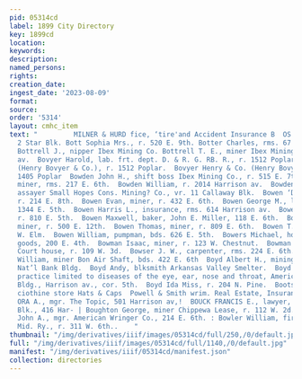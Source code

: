 ```yaml
---
pid: 05314cd
label: 1899 City Directory
key: 1899cd
location: 
keywords: 
description: 
named_persons: 
rights: 
creation_date: 
ingest_date: '2023-08-09'
format: 
source: 
order: '5314'
layout: cmhc_item
text: "         MILNER & HURD fice, ‘tire'and Accident Insurance B  OS 84 BOY  rms.
  2 Star Blk. Bott Sophia Mrs., r. 520 E. 9th. Botter Charles, rms. 67 Clarendon BIk.
  Bottrell J., nipper Ibex Mining Co. Bottrell T. E., miner Ibex Mining Co.  rison
  av.  Bovyer Harold, lab. frt. dept. D. & R. G. RB. R., r. 1512 Poplar.  Bovyer Henry
  (Henry Bovyer & Co.), r. 1512 Poplar.  Bovyer Henry & Co. (Henry Bovyer), grocers,
  1405 Poplar  Bowden John H., shift boss Ibex Mining Co., r. 515 E. 7th  Bowden Thomas,
  miner, rms. 217 E. 6th.  Bowden William, r. 2014 Harrison av.  Bowden William E.,
  assayer Small Hopes Cons. Mining? Co., vr. 11 Callaway Blk.  Bowen ‘Daniel, miner,
  r. 214 E. 8th.  Bowen Evan, miner, r. 432 E. 6th.  Bowen George M., land attorney,
  1344 E. 5th.  Bowen Harris L., insurance, rms. 614 Harrison av.  Bowen John, miner,
  r. 810 E. 5th.  Bowen Maxwell, baker, John E. Miller, 118 E. 6th.  Bowen Patrick,
  miner, r. 500 E. 12th.  Bowen Thomas, miner, r. 809 E. 6th.  Bowen T.S., r. 419
  W. Elm.  Bowen William, pumpman, bds. 626 E. 5th.  Bowers Michael, housefurnishing
  goods, 200 E. 4th.  Bowman Isaac, miner, r. 123 W. Chestnut.  Bowman John, policeman
  Court house, r. 109 W. 3d.  Bowser J. W., carpenter, rms. 224 E. 6th.  Bowstead
  William, miner Bon Air Shaft, bds. 422 E. 6th  Boyd Albert H., mining, rms. American
  Nat’l Bank Bldg.  Boyd Andy, blksmith Arkansas Valley Smelter.  Boyd E. T., physician,
  practice limited to diseases of the eye, ear, nose and throat, American Nat’] Bank
  Bldg., Harrison av., cor. 5th.  Boyd Ida Miss, r. 204 N. Pine.  Boots & Shoes sayten's
  ciothine store Hats & Caps  Powell & Smith wrim. Real Estate, Insurance, Loans     BOSTWICK
  ORA A., mgr. The Topic, 501 Harrison av,!  BOUCK FRANCIS E., lawyer, 7 to 10 Quincy
  Blk., 416 Har- | Boughton George, miner Chippewa Lease, r. 112 W. 2d.,:  Bowler
  John A., mgr. American Wringer Co., 214 E. 6th. : Bowler William, firecleaner Colo.
  Mid. Ry., r. 311 W. 6th..    "
thumbnail: "/img/derivatives/iiif/images/05314cd/full/250,/0/default.jpg"
full: "/img/derivatives/iiif/images/05314cd/full/1140,/0/default.jpg"
manifest: "/img/derivatives/iiif/05314cd/manifest.json"
collection: directories
---
```

